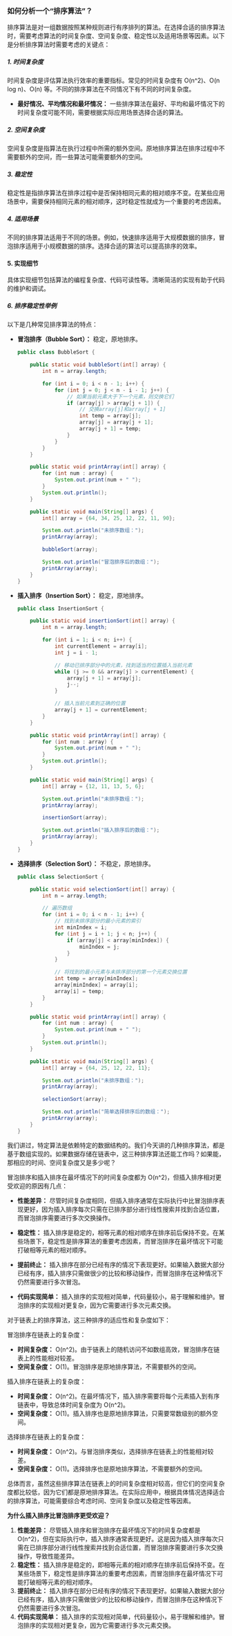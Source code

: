 ### 如何分析一个“排序算法”？

排序算法是对一组数据按照某种规则进行有序排列的算法。在选择合适的排序算法时，需要考虑算法的时间复杂度、空间复杂度、稳定性以及适用场景等因素。以下是分析排序算法时需要考虑的关键点：

##### 1. 时间复杂度

时间复杂度是评估算法执行效率的重要指标。常见的时间复杂度有 O(n^2)、O(n log n)、O(n) 等。不同的排序算法在不同情况下有不同的时间复杂度。

- **最好情况、平均情况和最坏情况：** 一些排序算法在最好、平均和最坏情况下的时间复杂度可能不同，需要根据实际应用场景选择合适的算法。

##### 2. 空间复杂度

空间复杂度是指算法在执行过程中所需的额外空间。原地排序算法在排序过程中不需要额外的空间，而一些算法可能需要额外的空间。

##### 3. 稳定性

稳定性是指排序算法在排序过程中是否保持相同元素的相对顺序不变。在某些应用场景中，需要保持相同元素的相对顺序，这时稳定性就成为一个重要的考虑因素。

##### 4. 适用场景

不同的排序算法适用于不同的场景。例如，快速排序适用于大规模数据的排序，冒泡排序适用于小规模数据的排序。选择合适的算法可以提高排序的效率。

#### 5. 实现细节

具体实现细节包括算法的编程复杂度、代码可读性等。清晰简洁的实现有助于代码的维护和调试。

##### 6. 排序稳定性举例

以下是几种常见排序算法的特点：

- **冒泡排序（Bubble Sort）：** 稳定，原地排序。

  ```java
  public class BubbleSort {
  
      public static void bubbleSort(int[] array) {
          int n = array.length;
  
          for (int i = 0; i < n - 1; i++) {
              for (int j = 0; j < n - i - 1; j++) {
                  // 如果当前元素大于下一个元素，则交换它们
                  if (array[j] > array[j + 1]) {
                      // 交换array[j]和array[j + 1]
                      int temp = array[j];
                      array[j] = array[j + 1];
                      array[j + 1] = temp;
                  }
              }
          }
      }
  
      public static void printArray(int[] array) {
          for (int num : array) {
              System.out.print(num + " ");
          }
          System.out.println();
      }
  
      public static void main(String[] args) {
          int[] array = {64, 34, 25, 12, 22, 11, 90};
  
          System.out.println("未排序数组：");
          printArray(array);
  
          bubbleSort(array);
  
          System.out.println("冒泡排序后的数组：");
          printArray(array);
      }
  }
  ```

- **插入排序（Insertion Sort）：** 稳定，原地排序。

  ```java
  public class InsertionSort {
  
      public static void insertionSort(int[] array) {
          int n = array.length;
  
          for (int i = 1; i < n; i++) {
              int currentElement = array[i];
              int j = i - 1;
  
              // 移动已排序部分中的元素，找到适当的位置插入当前元素
              while (j >= 0 && array[j] > currentElement) {
                  array[j + 1] = array[j];
                  j--;
              }
  
              // 插入当前元素到正确的位置
              array[j + 1] = currentElement;
          }
      }
  
      public static void printArray(int[] array) {
          for (int num : array) {
              System.out.print(num + " ");
          }
          System.out.println();
      }
  
      public static void main(String[] args) {
          int[] array = {12, 11, 13, 5, 6};
  
          System.out.println("未排序数组：");
          printArray(array);
  
          insertionSort(array);
  
          System.out.println("插入排序后的数组：");
          printArray(array);
      }
  }
  ```

- **选择排序（Selection Sort）：** 不稳定，原地排序。

  ```java
  public class SelectionSort {
  
      public static void selectionSort(int[] array) {
          int n = array.length;
  
          // 遍历数组
          for (int i = 0; i < n - 1; i++) {
              // 找到未排序部分的最小元素的索引
              int minIndex = i;
              for (int j = i + 1; j < n; j++) {
                  if (array[j] < array[minIndex]) {
                      minIndex = j;
                  }
              }
  
              // 将找到的最小元素与未排序部分的第一个元素交换位置
              int temp = array[minIndex];
              array[minIndex] = array[i];
              array[i] = temp;
          }
      }
  
      public static void printArray(int[] array) {
          for (int num : array) {
              System.out.print(num + " ");
          }
          System.out.println();
      }
  
      public static void main(String[] args) {
          int[] array = {64, 25, 12, 22, 11};
  
          System.out.println("未排序数组：");
          printArray(array);
  
          selectionSort(array);
  
          System.out.println("简单选择排序后的数组：");
          printArray(array);
      }
  }
  ```

  

我们讲过，特定算法是依赖特定的数据结构的。我们今天讲的几种排序算法，都是基于数组实现的。如果数据存储在链表中，这三种排序算法还能工作吗？如果能，那相应的时间、空间复杂度又是多少呢？



冒泡排序和插入排序在最坏情况下的时间复杂度都为 O(n^2)，但插入排序相对更受欢迎的原因有几点：

- **性能差异：** 尽管时间复杂度相同，但插入排序通常在实际执行中比冒泡排序表现更好，因为插入排序每次只需在已排序部分进行线性搜索并找到合适位置，而冒泡排序需要进行多次交换操作。

- **稳定性：** 插入排序是稳定的，相等元素的相对顺序在排序前后保持不变。在某些场景下，稳定性是排序算法的重要考虑因素，而冒泡排序在最坏情况下可能打破相等元素的相对顺序。

- **提前终止：** 插入排序在部分已经有序的情况下表现更好。如果输入数据大部分已经有序，插入排序只需做很少的比较和移动操作，而冒泡排序在这种情况下仍然需要进行多次冒泡。

- **代码实现简单：** 插入排序的实现相对简单，代码量较小，易于理解和维护。冒泡排序的实现相对更复杂，因为它需要进行多次元素交换。

对于链表上的排序算法，这三种排序的适应性和复杂度如下：

冒泡排序在链表上的复杂度：

- **时间复杂度：** O(n^2)。由于链表上的随机访问不如数组高效，冒泡排序在链表上的性能相对较差。
- **空间复杂度：** O(1)。冒泡排序是原地排序算法，不需要额外的空间。

插入排序在链表上的复杂度：

- **时间复杂度：** O(n^2)。在最坏情况下，插入排序需要将每个元素插入到有序链表中，导致总体时间复杂度为 O(n^2)。
- **空间复杂度：** O(1)。插入排序也是原地排序算法，只需要常数级别的额外空间。

选择排序在链表上的复杂度：

- **时间复杂度：** O(n^2)。与冒泡排序类似，选择排序在链表上的性能相对较差。
- **空间复杂度：** O(1)。选择排序也是原地排序算法，不需要额外的空间。

总体而言，虽然这些排序算法在链表上的时间复杂度相对较高，但它们的空间复杂度都比较低，因为它们都是原地排序算法。在实际应用中，根据具体情况选择适合的排序算法，可能需要综合考虑时间、空间复杂度以及稳定性等因素。



**为什么插入排序比冒泡排序更受欢迎？**



1. **性能差异：** 尽管插入排序和冒泡排序在最坏情况下的时间复杂度都是 O(n^2)，但在实际执行中，插入排序通常表现更好。这是因为插入排序每次只需在已排序部分进行线性搜索并找到合适位置，而冒泡排序需要进行多次交换操作，导致性能差异。
2. **稳定性：** 插入排序是稳定的，即相等元素的相对顺序在排序前后保持不变。在某些场景下，稳定性是排序算法的重要考虑因素，而冒泡排序在最坏情况下可能打破相等元素的相对顺序。
3. **提前终止：** 插入排序在部分已经有序的情况下表现更好。如果输入数据大部分已经有序，插入排序只需做很少的比较和移动操作，而冒泡排序在这种情况下仍然需要进行多次冒泡。
4. **代码实现简单：** 插入排序的实现相对简单，代码量较小，易于理解和维护。冒泡排序的实现相对更复杂，因为它需要进行多次元素交换。



